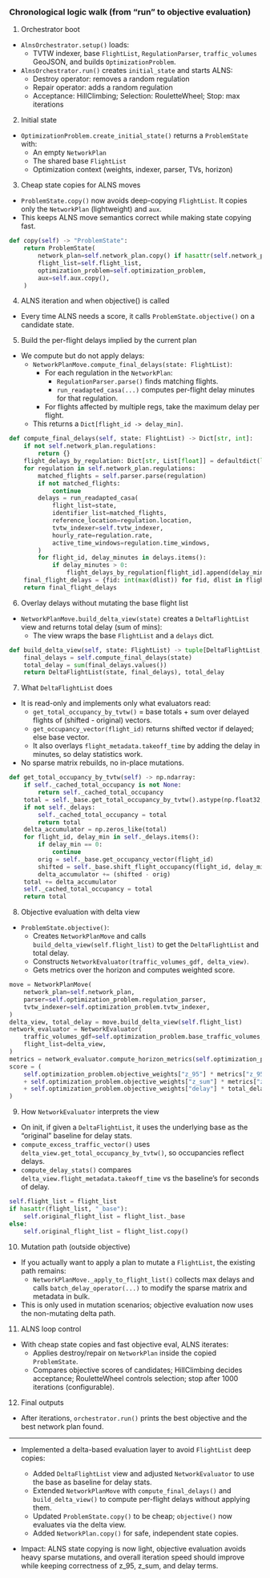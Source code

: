 ### Chronological logic walk (from “run” to objective evaluation)

1) Orchestrator boot
- `AlnsOrchestrator.setup()` loads:
  - TVTW indexer, base `FlightList`, `RegulationParser`, `traffic_volumes` GeoJSON, and builds `OptimizationProblem`.
- `AlnsOrchestrator.run()` creates `initial_state` and starts ALNS:
  - Destroy operator: removes a random regulation
  - Repair operator: adds a random regulation
  - Acceptance: HillClimbing; Selection: RouletteWheel; Stop: max iterations

2) Initial state
- `OptimizationProblem.create_initial_state()` returns a `ProblemState` with:
  - An empty `NetworkPlan`
  - The shared base `FlightList`
  - Optimization context (weights, indexer, parser, TVs, horizon)

3) Cheap state copies for ALNS moves
- `ProblemState.copy()` now avoids deep-copying `FlightList`. It copies only the `NetworkPlan` (lightweight) and `aux`.
- This keeps ALNS move semantics correct while making state copying fast.

```49:66:src/project_tailwind/optimize/alns/pstate.py
def copy(self) -> "ProblemState":
    return ProblemState(
        network_plan=self.network_plan.copy() if hasattr(self.network_plan, 'copy') else self.network_plan,
        flight_list=self.flight_list,
        optimization_problem=self.optimization_problem,
        aux=self.aux.copy(),
    )
```

4) ALNS iteration and when objective() is called
- Every time ALNS needs a score, it calls `ProblemState.objective()` on a candidate state.

5) Build the per-flight delays implied by the current plan
- We compute but do not apply delays:
  - `NetworkPlanMove.compute_final_delays(state: FlightList)`:
    - For each regulation in the `NetworkPlan`:
      - `RegulationParser.parse()` finds matching flights.
      - `run_readapted_casa(...)` computes per-flight delay minutes for that regulation.
    - For flights affected by multiple regs, take the maximum delay per flight.
  - This returns a `Dict[flight_id -> delay_min]`.

```138:173:src/project_tailwind/optimize/moves/network_plan_move.py
def compute_final_delays(self, state: FlightList) -> Dict[str, int]:
    if not self.network_plan.regulations:
        return {}
    flight_delays_by_regulation: Dict[str, List[float]] = defaultdict(list)
    for regulation in self.network_plan.regulations:
        matched_flights = self.parser.parse(regulation)
        if not matched_flights:
            continue
        delays = run_readapted_casa(
            flight_list=state,
            identifier_list=matched_flights,
            reference_location=regulation.location,
            tvtw_indexer=self.tvtw_indexer,
            hourly_rate=regulation.rate,
            active_time_windows=regulation.time_windows,
        )
        for flight_id, delay_minutes in delays.items():
            if delay_minutes > 0:
                flight_delays_by_regulation[flight_id].append(delay_minutes)
    final_flight_delays = {fid: int(max(dlist)) for fid, dlist in flight_delays_by_regulation.items()}
    return final_flight_delays
```

6) Overlay delays without mutating the base flight list
- `NetworkPlanMove.build_delta_view(state)` creates a `DeltaFlightList` view and returns total delay (sum of mins):
  - The view wraps the base `FlightList` and a `delays` dict.

```174:185:src/project_tailwind/optimize/moves/network_plan_move.py
def build_delta_view(self, state: FlightList) -> tuple[DeltaFlightList, int]:
    final_delays = self.compute_final_delays(state)
    total_delay = sum(final_delays.values())
    return DeltaFlightList(state, final_delays), total_delay
```

7) What `DeltaFlightList` does
- It is read-only and implements only what evaluators read:
  - `get_total_occupancy_by_tvtw()` = base totals + sum over delayed flights of (shifted - original) vectors.
  - `get_occupancy_vector(flight_id)` returns shifted vector if delayed; else base vector.
  - It also overlays `flight_metadata.takeoff_time` by adding the delay in minutes, so delay statistics work.
- No sparse matrix rebuilds, no in-place mutations.

```20:63:src/project_tailwind/optimize/eval/delta_flight_list.py
def get_total_occupancy_by_tvtw(self) -> np.ndarray:
    if self._cached_total_occupancy is not None:
        return self._cached_total_occupancy
    total = self._base.get_total_occupancy_by_tvtw().astype(np.float32, copy=True)
    if not self._delays:
        self._cached_total_occupancy = total
        return total
    delta_accumulator = np.zeros_like(total)
    for flight_id, delay_min in self._delays.items():
        if delay_min == 0:
            continue
        orig = self._base.get_occupancy_vector(flight_id)
        shifted = self._base.shift_flight_occupancy(flight_id, delay_min)
        delta_accumulator += (shifted - orig)
    total += delta_accumulator
    self._cached_total_occupancy = total
    return total
```

8) Objective evaluation with delta view
- `ProblemState.objective()`:
  - Creates `NetworkPlanMove` and calls `build_delta_view(self.flight_list)` to get the `DeltaFlightList` and total delay.
  - Constructs `NetworkEvaluator(traffic_volumes_gdf, delta_view)`.
  - Gets metrics over the horizon and computes weighted score.

```64:75:src/project_tailwind/optimize/alns/pstate.py
move = NetworkPlanMove(
    network_plan=self.network_plan,
    parser=self.optimization_problem.regulation_parser,
    tvtw_indexer=self.optimization_problem.tvtw_indexer,
)
delta_view, total_delay = move.build_delta_view(self.flight_list)
network_evaluator = NetworkEvaluator(
    traffic_volumes_gdf=self.optimization_problem.base_traffic_volumes,
    flight_list=delta_view,
)
metrics = network_evaluator.compute_horizon_metrics(self.optimization_problem.horizon_time_windows)
score = (
    self.optimization_problem.objective_weights["z_95"] * metrics["z_95"]
    + self.optimization_problem.objective_weights["z_sum"] * metrics["z_sum"]
    + self.optimization_problem.objective_weights["delay"] * total_delay
)
```

9) How `NetworkEvaluator` interprets the view
- On init, if given a `DeltaFlightList`, it uses the underlying base as the “original” baseline for delay stats.
- `compute_excess_traffic_vector()` uses `delta_view.get_total_occupancy_by_tvtw()`, so occupancies reflect delays.
- `compute_delay_stats()` compares `delta_view.flight_metadata.takeoff_time` vs the baseline’s for seconds of delay.

```31:38:src/project_tailwind/optimize/eval/network_evaluator.py
self.flight_list = flight_list
if hasattr(flight_list, "_base"):
    self.original_flight_list = flight_list._base
else:
    self.original_flight_list = flight_list.copy()
```

10) Mutation path (outside objective)
- If you actually want to apply a plan to mutate a `FlightList`, the existing path remains:
  - `NetworkPlanMove._apply_to_flight_list()` collects max delays and calls `batch_delay_operator(...)` to modify the sparse matrix and metadata in bulk.
- This is only used in mutation scenarios; objective evaluation now uses the non-mutating delta path.

11) ALNS loop control
- With cheap state copies and fast objective eval, ALNS iterates:
  - Applies destroy/repair on `NetworkPlan` inside the copied `ProblemState`.
  - Compares objective scores of candidates; HillClimbing decides acceptance; RouletteWheel controls selection; stop after 1000 iterations (configurable).

12) Final outputs
- After iterations, `orchestrator.run()` prints the best objective and the best network plan found.

---

- Implemented a delta-based evaluation layer to avoid `FlightList` deep copies:
  - Added `DeltaFlightList` view and adjusted `NetworkEvaluator` to use the base as baseline for delay stats.
  - Extended `NetworkPlanMove` with `compute_final_delays()` and `build_delta_view()` to compute per-flight delays without applying them.
  - Updated `ProblemState.copy()` to be cheap; `objective()` now evaluates via the delta view.
  - Added `NetworkPlan.copy()` for safe, independent state copies.

- Impact: ALNS state copying is now light, objective evaluation avoids heavy sparse mutations, and overall iteration speed should improve while keeping correctness of z_95, z_sum, and delay terms.